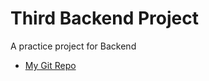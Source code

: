 # Third Backend Project
A practice project for Backend

- [My Git Repo](https://github.com/hskhanduja03)